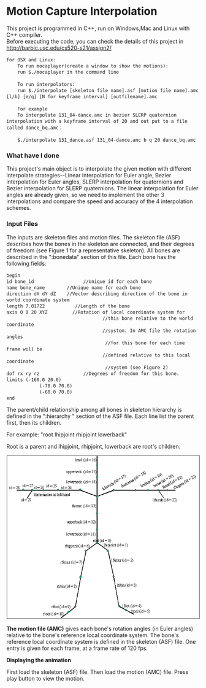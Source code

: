 # Motion Capture Interpolation

This project is programmed in C++, run on Windows,Mac and Linux with C++ compiler.\
Before executing the code, you can check the details of this project in http://barbic.usc.edu/cs520-s21/assign2/
```
for OSX and Linux:
    To run mocaplayer(create a window to show the motions):
    run $./mocaplayer in the command line
    
    To run interpolators:
    run $./interpolate [skeleton file name].asf [motion file name].amc [l/b] [e/q] [N for keyframe interval] [outfilename].amc
    
    For example 
    To interpolate 131_04-dance.amc in bezier SLERP quaternion interpolation with a keyframe interval of 20 and out put to a file called dance_bq.amc：
    
    $./interpolate 131_dance.asf 131_04-dance.amc b q 20 dance_bq.amc
```
### What have I done

This project's main object is to interpolate the given motion with different interpolate strategies--Linear interpolation for Euler angle, Bezier interpolation for Euler angles, SLERP interpolation for quaternions and Bezier interpolation for SLERP quaternions.
The linear interpolation for Euler angles are already given, so we need to implement the other 3 interpolations and compare the speed and accuracy of the 4 interpolation schemes.

### Input Files
The inputs are skeleton files and motion files. 
The skeleton file (ASF) describes how the bones in the skeleton are connected, and their degrees of freedom (see Figure 1 for a representative skeleton). All bones are described in the ":bonedata" section of this file. Each bone has the following fields:
```
begin
id bone_id                  //Unique id for each bone
name bone_name        //Unique name for each bone
direction dX dY dZ    //Vector describing direction of the bone in world coordinate system
length 7.01722           //Length of the bone
axis 0 0 20 XYZ         //Rotation of local coordinate system for
                                   //this bone relative to the world coordinate
                                   //system. In AMC file the rotation angles
                                    //for this bone for each time frame will be
                                   //defined relative to this local coordinate
                                    //system (see Figure 2)
dof rx ry rz                //Degrees of freedom for this bone.
limits (-160.0 20.0)
            (-70.0 70.0)
            (-60.0 70.0)
end
```
The parent/child relationship among all bones in skeleton hierarchy is defined in the ":hierarchy " section of the ASF file. Each line list the parent first, then its children.

For example:
"root lhipjoint rhipjoint lowerback"

Root is a parent and lhipjoint, rhipjoint, lowerback are root's children.


<img src="./pics/image006.gif"
     alt="Markdown Monster icon"/>


**The motion file (AMC)** gives each bone's rotation angles (in Euler angles) relative to the bone's reference local coordinate system. The bone's reference local coordinate system is defined in the skeleton (ASF) file. One entry is given for each frame, at a frame rate of 120 fps.

**Displaying the animation**

First load the skeleton (ASF) file. Then load the motion (AMC) file. Press play button to view the motion.
